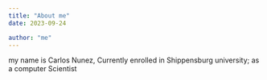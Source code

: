 ```yaml
---
title: "About me"
date: 2023-09-24

author: "me"
---
```

my name is Carlos Nunez, Currently enrolled in Shippensburg university; as a computer Scientist


